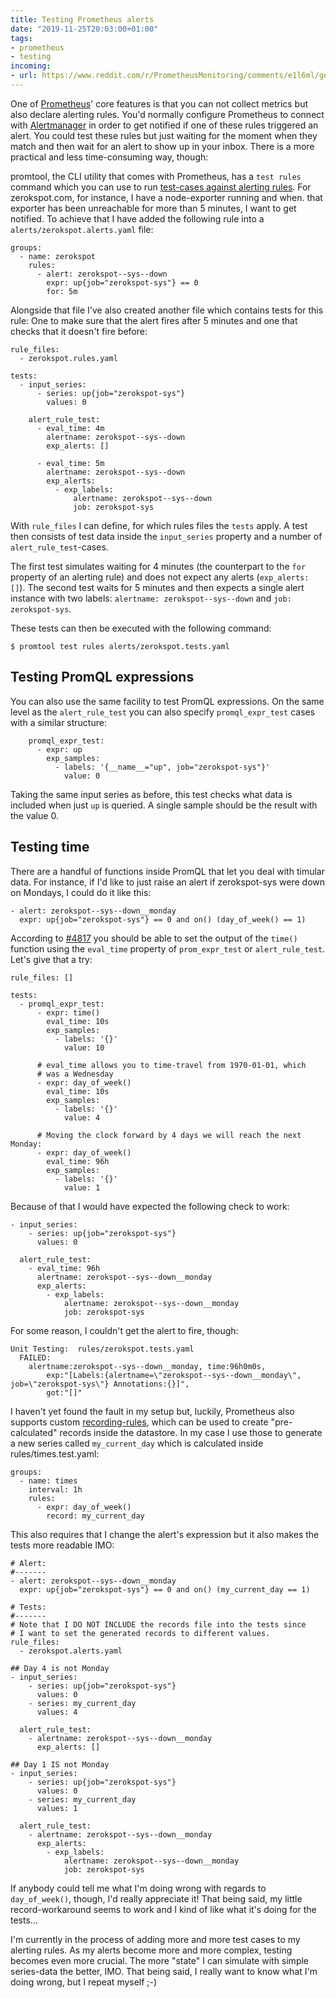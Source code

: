 ```yaml
---
title: Testing Prometheus alerts
date: "2019-11-25T20:03:00+01:00"
tags:
- prometheus
- testing
incoming:
- url: https://www.reddit.com/r/PrometheusMonitoring/comments/e1l6ml/getting_started_with_testing_prometheus_alerts/
---
```


One of [Prometheus][p]' core features is that you can not collect metrics but also declare alerting rules. You'd normally configure Prometheus to connect with [Alertmanager][a] in order to get notified if one of these rules triggered an alert. You could test these rules but just waiting for the moment when they match and then wait for an alert to show up in your inbox. There is a more practical and less time-consuming way, though:

promtool, the CLI utility that comes with Prometheus, has a `test rules` command which you can use to run [test-cases against alerting rules][d]. For zerokspot.com, for instance, I have a node-exporter running and when. that exporter has been unreachable for more than 5 minutes, I want to get notified. To achieve that I have added the following rule into a `alerts/zerokspot.alerts.yaml` file:

```
groups:
  - name: zerokspot
    rules:
      - alert: zerokspot--sys--down
        expr: up{job="zerokspot-sys"} == 0
        for: 5m
```

Alongside that file I've also created another file which contains tests for this rule: One to make sure that the alert fires after 5 minutes and one that checks that it doesn't fire before:

```
rule_files:
  - zerokspot.rules.yaml

tests:
  - input_series:
      - series: up{job="zerokspot-sys"}
        values: 0

    alert_rule_test:
      - eval_time: 4m
        alertname: zerokspot--sys--down
        exp_alerts: []

      - eval_time: 5m
        alertname: zerokspot--sys--down
        exp_alerts:
          - exp_labels:
              alertname: zerokspot--sys--down
              job: zerokspot-sys
```

With `rule_files` I can define, for which rules files the `tests` apply. A test then consists of test data inside the `input_series` property and a number of `alert_rule_test`-cases. 

The first test simulates waiting for 4 minutes (the counterpart to the `for` property of an alerting rule) and does not expect any alerts (`exp_alerts: []`). The second test waits for 5 minutes and then expects a single alert instance with two labels: `alertname: zerokspot--sys--down` and `job: zerokspot-sys`.

These tests can then be executed with the following command:

```
$ promtool test rules alerts/zerokspot.tests.yaml
```


## Testing PromQL expressions

You can also use the same facility to test PromQL expressions. On the same level as the `alert_rule_test` you can also specify `promql_expr_test` cases with a similar structure:

```
    promql_expr_test:
      - expr: up
        exp_samples:
          - labels: '{__name__="up", job="zerokspot-sys"}'
            value: 0
```

Taking the same input series as before, this test checks what data is included when just `up` is queried. A single sample should be the result with the value 0.


## Testing time

There are a handful of functions inside PromQL that let you deal with timular data. For instance, if I'd like to just raise an alert if zerokspot-sys were down on Mondays, I could do it like this:

```
- alert: zerokspot--sys--down__monday
  expr: up{job="zerokspot-sys"} == 0 and on() (day_of_week() == 1)
```

According to [#4817](https://github.com/prometheus/prometheus/issues/4817) you should be able to set the output of the `time()` function using the `eval_time` property of `prom_expr_test` or `alert_rule_test`. Let's give that a try:

```
rule_files: []

tests:
  - promql_expr_test:
      - expr: time()
        eval_time: 10s
        exp_samples:
          - labels: '{}'
            value: 10
      
      # eval_time allows you to time-travel from 1970-01-01, which 
      # was a Wednesday
      - expr: day_of_week()
        eval_time: 10s
        exp_samples:
          - labels: '{}'
            value: 4
      
      # Moving the clock forward by 4 days we will reach the next Monday:
      - expr: day_of_week()
        eval_time: 96h
        exp_samples:
          - labels: '{}'
            value: 1
```

Because of that I would have expected the following check to work:

```
- input_series:
    - series: up{job="zerokspot-sys"}
      values: 0

  alert_rule_test:
    - eval_time: 96h
      alertname: zerokspot--sys--down__monday
      exp_alerts:
        - exp_labels:
            alertname: zerokspot--sys--down__monday
            job: zerokspot-sys
```

For some reason, I couldn't get the alert to fire, though:

```
Unit Testing:  rules/zerokspot.tests.yaml
  FAILED:
    alertname:zerokspot--sys--down__monday, time:96h0m0s,
        exp:"[Labels:{alertname=\"zerokspot--sys--down__monday\", job=\"zerokspot-sys\"} Annotations:{}]",
        got:"[]"
```

I haven't yet found the fault in my setup but, luckily, Prometheus also supports custom [recording-rules][r], which can be used to create "pre-calculated" records inside the datastore. In my case I use those to generate a new series called `my_current_day` which is calculated inside rules/times.test.yaml:

```
groups:
  - name: times
    interval: 1h
    rules:
      - expr: day_of_week()
        record: my_current_day
```

This also requires that I change the alert's expression but it also makes the tests more readable IMO:

```
# Alert:
#-------
- alert: zerokspot--sys--down__monday
  expr: up{job="zerokspot-sys"} == 0 and on() (my_current_day == 1)

# Tests:
#-------
# Note that I DO NOT INCLUDE the records file into the tests since
# I want to set the generated records to different values.
rule_files:
  - zerokspot.alerts.yaml
  
## Day 4 is not Monday
- input_series:
    - series: up{job="zerokspot-sys"}
      values: 0
    - series: my_current_day
      values: 4

  alert_rule_test:
    - alertname: zerokspot--sys--down__monday
      exp_alerts: []

## Day 1 IS not Monday
- input_series:
    - series: up{job="zerokspot-sys"}
      values: 0
    - series: my_current_day
      values: 1

  alert_rule_test:
    - alertname: zerokspot--sys--down__monday
      exp_alerts:
        - exp_labels:
            alertname: zerokspot--sys--down__monday
            job: zerokspot-sys

```

If anybody could tell me what I'm doing wrong with regards to `day_of_week()`, though, I'd really appreciate it! That being said, my little record-workaround seems to work and I kind of like what it's doing for the tests...

I'm currently in the process of adding more and more test cases to my alerting rules. As my alerts become more and more complex, testing becomes even more crucial. The more "state" I can simulate with simple series-data the better, IMO. That being said, I really want to know what I'm doing wrong, but I repeat myself ;-)

[d]: https://prometheus.io/docs/prometheus/latest/configuration/unit_testing_rules/
[p]: https://prometheus.io
[a]: https://prometheus.io/docs/alerting/alertmanager/
[r]: https://www.prometheus.io/docs/prometheus/latest/configuration/recording_rules/
